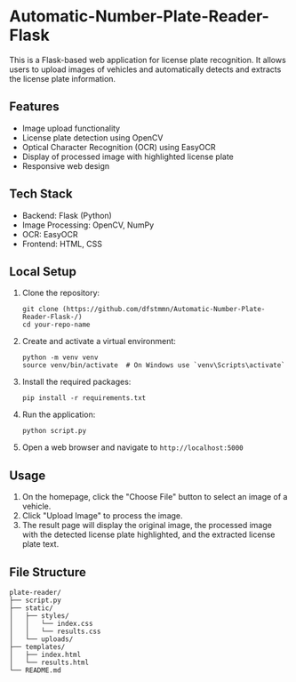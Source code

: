 # Automatic-Number-Plate-Reader-Flask

This is a Flask-based web application for license plate recognition. It allows users to upload images of vehicles and automatically detects and extracts the license plate information.

## Features

- Image upload functionality
- License plate detection using OpenCV
- Optical Character Recognition (OCR) using EasyOCR
- Display of processed image with highlighted license plate
- Responsive web design

## Tech Stack

- Backend: Flask (Python)
- Image Processing: OpenCV, NumPy
- OCR: EasyOCR
- Frontend: HTML, CSS

## Local Setup

1. Clone the repository:
   ```
   git clone (https://github.com/dfstmmn/Automatic-Number-Plate-Reader-Flask-/)
   cd your-repo-name
   ```

2. Create and activate a virtual environment:
   ```
   python -m venv venv
   source venv/bin/activate  # On Windows use `venv\Scripts\activate`
   ```

3. Install the required packages:
   ```
   pip install -r requirements.txt
   ```

4. Run the application:
   ```
   python script.py
   ```

5. Open a web browser and navigate to `http://localhost:5000`

## Usage

1. On the homepage, click the "Choose File" button to select an image of a vehicle.
2. Click "Upload Image" to process the image.
3. The result page will display the original image, the processed image with the detected license plate highlighted, and the extracted license plate text.

## File Structure

```
plate-reader/
├── script.py
├── static/
│   ├── styles/
│   │   └── index.css
│   │   └── results.css
│   └── uploads/
├── templates/
│   ├── index.html
│   └── results.html
└── README.md
```
